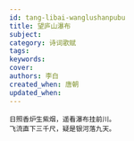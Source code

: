 ```yaml
---
id: tang-libai-wanglushanpubu
title: 望庐山瀑布
subject: 
category: 诗词歌赋
tags: 
keywords: 
cover: 
authors: 李白
created_when: 唐朝
updated_when: 
---
```


```
日照香炉生紫烟，遥看瀑布挂前川。
飞流直下三千尺，疑是银河落九天。
```
